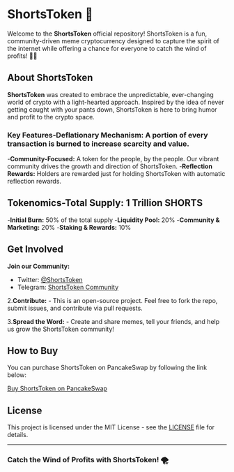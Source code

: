 # ShortsToken 🚀

Welcome to the **ShortsToken** official repository! ShortsToken is a fun, community-driven meme cryptocurrency designed to capture the spirit of the internet while offering a chance for everyone to catch the wind of profits! 💨💸

## About ShortsToken
**ShortsToken** was created to embrace the unpredictable, ever-changing world of crypto with a light-hearted approach. Inspired by the idea of never getting caught with your pants down, ShortsToken is here to bring humor and profit to the crypto space.

### Key Features-**Deflationary Mechanism:** A portion of every transaction is burned to increase scarcity and value.
-**Community-Focused:** A token for the people, by the people. Our vibrant community drives the growth and direction of ShortsToken.
-**Reflection Rewards:** Holders are rewarded just for holding ShortsToken with automatic reflection rewards.

## Tokenomics-**Total Supply:** 1 Trillion SHORTS
-**Initial Burn:** 50% of the total supply
-**Liquidity Pool:** 20%
-**Community & Marketing:** 20%
-**Staking & Rewards:** 10%

## Get Involved
**Join our Community:**   
   - Twitter: [@ShortsToken](https://twitter.com/ShortsToken)
   - Telegram: [ShortsToken Community](https://t.me/shortstoken)
   
2.**Contribute:**   - This is an open-source project. Feel free to fork the repo, submit issues, and contribute via pull requests.

3.**Spread the Word:**   - Create and share memes, tell your friends, and help us grow the ShortsToken community!

## How to Buy

You can purchase ShortsToken on PancakeSwap by following the link below:

[Buy ShortsToken on PancakeSwap](https://pancakeswap.finance/swap?outputCurrency=YOUR_TOKEN_ADDRESS)

## License

This project is licensed under the MIT License - see the [LICENSE](LICENSE) file for details.

---

### Catch the Wind of Profits with ShortsToken! 🌪️
